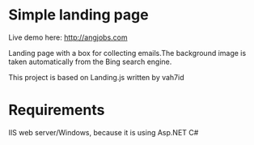 Simple landing page
===================

Live demo here:  http://angjobs.com

Landing page with a box for collecting emails.The background image is taken automatically from the Bing search engine.

This project is based on Landing.js written by vah7id

Requirements
===========

IIS web server/Windows, because it is using Asp.NET C#

